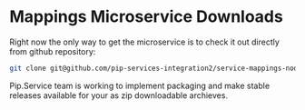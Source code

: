 # Mappings Microservice Downloads

Right now the only way to get the microservice is to check it out directly from github repository:

```bash
git clone git@github.com/pip-services-integration2/service-mappings-node.git
```

Pip.Service team is working to implement packaging and make stable releases available for your 
as zip downloadable archieves.